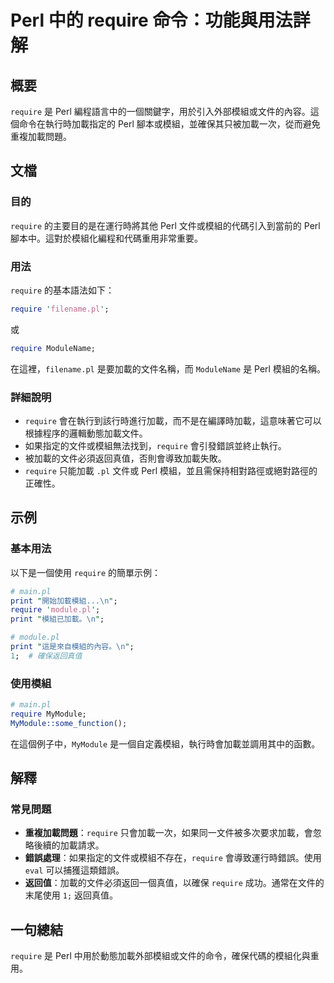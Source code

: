 <!--
Meta Description: # Perl 中的 require 命令：功能與用法詳解 ## 概要 `require` 是 Perl 編程語言中的一個關鍵字，用於引入外部模組或文件的內容。這個命令在執行時加載指定的 Perl 腳本或模組，並確保其只被加載一次，從而避免重複加載問題。 ## 文檔 ### 目的 `require` ...
Meta Keywords: require, perl, print, mymodule, filename
-->

# Perl 中的 require 命令：功能與用法詳解

## 概要
`require` 是 Perl 編程語言中的一個關鍵字，用於引入外部模組或文件的內容。這個命令在執行時加載指定的 Perl 腳本或模組，並確保其只被加載一次，從而避免重複加載問題。

## 文檔
### 目的
`require` 的主要目的是在運行時將其他 Perl 文件或模組的代碼引入到當前的 Perl 腳本中。這對於模組化編程和代碼重用非常重要。

### 用法
`require` 的基本語法如下：
```perl
require 'filename.pl';
```
或
```perl
require ModuleName;
```
在這裡，`filename.pl` 是要加載的文件名稱，而 `ModuleName` 是 Perl 模組的名稱。

### 詳細說明
- `require` 會在執行到該行時進行加載，而不是在編譯時加載，這意味著它可以根據程序的邏輯動態加載文件。
- 如果指定的文件或模組無法找到，`require` 會引發錯誤並終止執行。
- 被加載的文件必須返回真值，否則會導致加載失敗。
- `require` 只能加載 `.pl` 文件或 Perl 模組，並且需保持相對路徑或絕對路徑的正確性。

## 示例
### 基本用法
以下是一個使用 `require` 的簡單示例：
```perl
# main.pl
print "開始加載模組...\n";
require 'module.pl';
print "模組已加載。\n";
```
```perl
# module.pl
print "這是來自模組的內容。\n";
1;  # 確保返回真值
```

### 使用模組
```perl
# main.pl
require MyModule;
MyModule::some_function();
```
在這個例子中，`MyModule` 是一個自定義模組，執行時會加載並調用其中的函數。

## 解釋
### 常見問題
- **重複加載問題**：`require` 只會加載一次，如果同一文件被多次要求加載，會忽略後續的加載請求。
- **錯誤處理**：如果指定的文件或模組不存在，`require` 會導致運行時錯誤。使用 `eval` 可以捕獲這類錯誤。
- **返回值**：加載的文件必須返回一個真值，以確保 `require` 成功。通常在文件的末尾使用 `1;` 返回真值。

## 一句總結
`require` 是 Perl 中用於動態加載外部模組或文件的命令，確保代碼的模組化與重用。